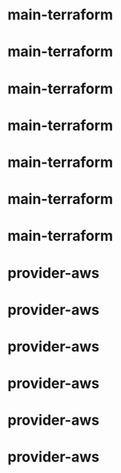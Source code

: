 # main-terraform
# main-terraform
# main-terraform
# main-terraform
# main-terraform
# main-terraform
# main-terraform
# provider-aws
# provider-aws
# provider-aws
# provider-aws
# provider-aws
# provider-aws
